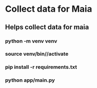# Collect data for Maia

## Helps collect data for maia

### python -m venv venv
### source venv/bin//activate
### pip install -r requirements.txt
### python app/main.py